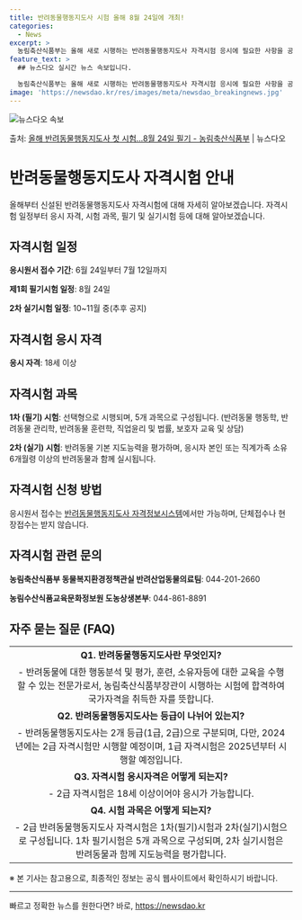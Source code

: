 ```yaml
---
title: 반려동물행동지도사 시험 올해 8월 24일에 개최!
categories:
  - News
excerpt: >
  농림축산식품부는 올해 새로 시행하는 반려동물행동지도사 자격시험 응시에 필요한 사항을 공고하고,제1회 필기시험…
feature_text: >
  ## 뉴스다오 실시간 뉴스 속보입니다.

  농림축산식품부는 올해 새로 시행하는 반려동물행동지도사 자격시험 응시에 필요한 사항을 공고하고,제1회 필기시험…
image: 'https://newsdao.kr/res/images/meta/newsdao_breakingnews.jpg'
---
```


![뉴스다오 속보](https://newsdao.kr/res/images/meta/newsdao_breakingnews.jpg)

<p>출처: <a href="https://newsdao.kr/3920" rel="dofollow">올해 반려동물행동지도사 첫 시험…8월 24일 필기 - 농림축산식품부</a> | 뉴스다오</p>

<h1><b>반려동물행동지도사 자격시험 안내</b></h1>

<p data-ke-size="size16">올해부터 신설된 반려동물행동지도사 자격시험에 대해 자세히 알아보겠습니다. 자격시험 일정부터 응시 자격, 시험 과목, 필기 및 실기시험 등에 대해 알아보겠습니다.</p>

<h2 data-ke-size="size24">자격시험 일정</h2>

<p><b>응시원서 접수 기간</b>: 6월 24일부터 7월 12일까지</p>
<p><b>제1회 필기시험 일정</b>: 8월 24일</p>
<p><b>2차 실기시험 일정</b>: 10~11월 중(추후 공지)</p>

<h2 data-ke-size="size24">자격시험 응시 자격</h2>

<p><b>응시 자격</b>: 18세 이상</p>

<h2 data-ke-size="size24">자격시험 과목</h2>

<p><b>1차 (필기) 시험</b>: 선택형으로 시행되며, 5개 과목으로 구성됩니다. (반려동물 행동학, 반려동물 관리학, 반려동물 훈련학, 직업윤리 및 법률, 보호자 교육 및 상담)</p>
<p><b>2차 (실기) 시험</b>: 반려동물 기본 지도능력을 평가하며, 응시자 본인 또는 직계가족 소유 6개월령 이상의 반려동물과 함께 실시됩니다.</p>

<h2 data-ke-size="size24">자격시험 신청 방법</h2>

<p>응시원서 접수는 <a href="https://apms.epis.or.kr/pet">반려동물행동지도사 자격정보시스템</a>에서만 가능하며, 단체접수나 현장접수는 받지 않습니다.</p>

<h2 data-ke-size="size24">자격시험 관련 문의</h2>

<p><b>농림축산식품부 동물복지환경정책관실 반려산업동물의료팀</b>: 044-201-2660</p>
<p><b>농림수산식품교육문화정보원 도농상생본부</b>: 044-861-8891</p>

<h2 data-ke-size="size24">자주 묻는 질문 (FAQ)</h2>

<table>
  <tr>
    <td style="text-align: center; height: 17px;"><b>Q1. 반려동물행동지도사란 무엇인지?</b></td>
  </tr>
  <tr>
    <td style="text-align: center; height: 17px;">- 반려동물에 대한 행동분석 및 평가, 훈련, 소유자등에 대한 교육을 수행할 수 있는 전문가로서, 농림축산식품부장관이 시행하는 시험에 합격하여 국가자격을 취득한 자를 뜻합니다.</td>
  </tr>
  <tr>
    <td style="text-align: center; height: 17px;"><b>Q2. 반려동물행동지도사는 등급이 나뉘어 있는지?</b></td>
  </tr>
  <tr>
    <td style="text-align: center; height: 17px;">- 반려동물행동지도사는 2개 등급(1급, 2급)으로 구분되며, 다만, 2024년에는 2급 자격시험만 시행할 예정이며, 1급 자격시험은 2025년부터 시행할 예정입니다.</td>
  </tr>
  <tr>
    <td style="text-align: center; height: 17px;"><b>Q3. 자격시험 응시자격은 어떻게 되는지?</b></td>
  </tr>
  <tr>
    <td style="text-align: center; height: 17px;">- 2급 자격시험은 18세 이상이어야 응시가 가능합니다.</td>
  </tr>
  <tr>
    <td style="text-align: center; height: 17px;"><b>Q4. 시험 과목은 어떻게 되는지?</b></td>
  </tr>
  <tr>
    <td style="text-align: center; height: 17px;">- 2급 반려동물행동지도사 자격시험은 1차(필기)시험과 2차(실기)시험으로 구성됩니다. 1차 필기시험은 5개 과목으로 구성되며, 2차 실기시험은 반려동물과 함께 지도능력을 평가합니다.</td>
  </tr>
</table>
<footer><p>※ 본 기사는 참고용으로, 최종적인 정보는 공식 웹사이트에서 확인하시기 바랍니다.</p></footer>
<hr>
<p data-ke-size="size16"></p> 

빠르고 정확한 뉴스를 원한다면? 바로, <a href="https://newsdao.kr" rel="dofollow">https://newsdao.kr</a>


